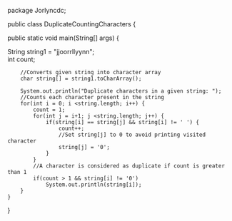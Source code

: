 package Jorlyncdc;

public class DuplicateCountingCharacters {

  public static void main(String[] args) {
  
   String string1 = "jjoorrllyynn";  
        int count;  
          
        //Converts given string into character array  
        char string[] = string1.toCharArray();  
          
        System.out.println("Duplicate characters in a given string: ");  
        //Counts each character present in the string  
        for(int i = 0; i <string.length; i++) {  
            count = 1;  
            for(int j = i+1; j <string.length; j++) {  
                if(string[i] == string[j] && string[i] != ' ') {  
                    count++;  
                    //Set string[j] to 0 to avoid printing visited character  
                    string[j] = '0';  
                }  
            }  
            //A character is considered as duplicate if count is greater than 1  
            if(count > 1 && string[i] != '0')  
                System.out.println(string[i]);  
        }  
    }  

  
  }

